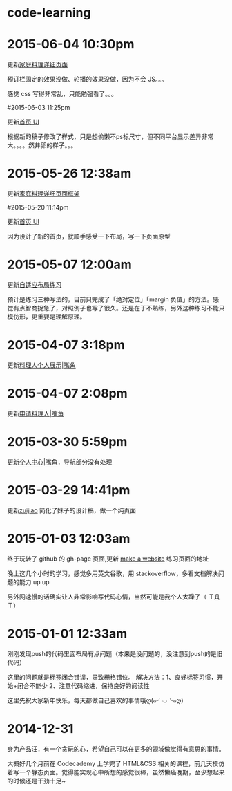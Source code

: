 code-learning
=============
# 2015-06-04 10:30pm

更新[家庭料理详细页面](http://sunnist.github.io/code-learning/zuijiao0.2/feast-detail.html)

预订栏固定的效果没做、轮播的效果没做，因为不会 JS。。。

感觉 css 写得非常乱，只能勉强看了。。。


#2015-06-03 11:25pm

更新[首页 UI](http://sunnist.github.io/code-learning/zuijiao0.2/index.html)

根据新的稿子修改了样式，只是想偷懒不ps标尺寸，但不同平台显示差异非常大。。。。然并卵的样子。。。

# 2015-05-26 12:38am

更新[家庭料理详细页面框架](http://sunnist.github.io/code-learning/zuijiao0.2/feast-detail.html)

#2015-05-20 11:14pm

更新[首页 UI](http://sunnist.github.io/code-learning/zuijiao0.2/index.html)

因为设计了新的首页，就顺手感受一下布局，写一下页面原型

# 2015-05-07 12:00am
更新[自适应布局练习](http://sunnist.github.io/code-learning/zuijiao/responsive.html
)

预计是练习三种写法的，目前只完成了「绝对定位」「margin 负值」的方法。感觉有点智商捉急了，对照例子也写了很久。还是在于不熟练，另外这种练习不能只模仿形，更重要是理解原理。

# 2015-04-07 3:18pm
更新[料理人个人展示|嘴角](http://sunnist.github.io/code-learning/zuijiao/host-display.html)
# 2015-04-07 2:08pm
更新[申请料理人|嘴角](http://sunnist.github.io/code-learning/zuijiao/application.html)
# 2015-03-30 5:59pm
更新[个人中心|嘴角](http://sunnist.github.io/code-learning/zuijiao/profile.html)，导航部分没有处理
# 2015-03-29 14:41pm
更新[zuijiao](http://sunnist.github.io/code-learning/zuijiao/zuijiao.html)
简化了妹子的设计稿，做一个纯页面

# 2015-01-03 12:03am
终于玩转了 github 的 gh-page 页面,更新 [make a website](http://sunnist.github.io/code-learning/make-website/demo.html) 练习页面的地址

晚上这几个小时的学习，感觉多用英文谷歌，用 stackoverflow，多看文档解决问题的能力 up up

另外网速慢的话确实让人非常影响写代码心情，当然可能是我个人太躁了（ ＴДＴ）

# 2015-01-01 12:33am
刚刚发现push的代码里面布局有点问题（本来是没问题的，没注意到push的是旧代码）

这里的问题就是标签闭合错误，导致栅格错位。
解决方法：1、良好标签习惯，开始+闭合不能少 2、注意代码缩进，保持良好的阅读性

这里先祝大家新年快乐，每天都做自己喜欢的事情哦ღ(๑╯◡╰๑ღ) 

# 2014-12-31
身为产品汪，有一个贪玩的心，希望自己可以在更多的领域做觉得有意思的事情。

大概好几个月前在 Codecademy 上学完了 HTML&CSS 相关的课程，前几天模仿着写一个静态页面。觉得能实现心中所想的感觉很棒，虽然懒癌晚期，至少想起来的时候还是干劲十足~
